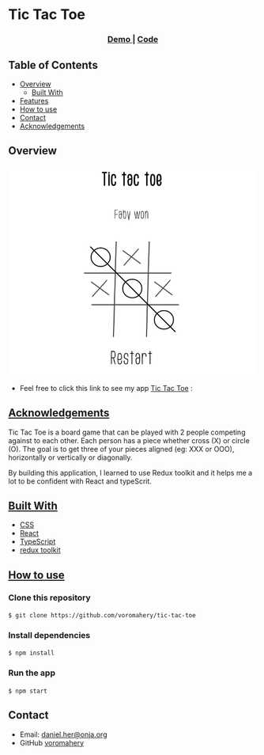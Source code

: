 # Tic Tac Toe

<div align="center">
  <h3>
    <a href="https://tic-tac-toe-daniel.netlify.app/">
      Demo
    </a>
    <span> | </span>
    <a href="https://github.com/voromahery/tic-tac-toe">
      Code
    </a>
  </h3>
</div>

<!-- TABLE OF CONTENTS -->

## Table of Contents

- [Overview](#overview)
  - [Built With](#built-with)
- [Features](#features)
- [How to use](#how-to-use)
- [Contact](#contact)
- [Acknowledgements](#acknowledgements)

<!-- OVERVIEW -->

## Overview

![tictactoe-screenshot](./tic-tac-toe.png)

- Feel free to click this link to see my app [Tic Tac Toe](https://tic-tac-toe-daniel.netlify.app/) :

## [Acknowledgements](#acknowledgements)

Tic Tac Toe is a board game that can be played with 2 people competing against to each other. Each person has a piece whether cross (X) or circle (O). The goal is to get three of your pieces aligned (eg: XXX or OOO), horizontally or vertically or diagonally.

By building this application, I learned to use Redux toolkit and it helps me a lot to be confident with React and typeScrit.

## [Built With](#built-with)

- [CSS](https://developer.mozilla.org/en-US/docs/Web/CSS)
- [React](https://reactjs.org/)
- [TypeScript](https://www.typescriptlang.org/)
- [redux toolkit](https://redux-toolkit.js.org/)

## [How to use](#how-to-use)

### Clone this repository

`$ git clone https://github.com/voromahery/tic-tac-toe`

### Install dependencies

`$ npm install`

### Run the app

`$ npm start`

## Contact

- Email: daniel.her@onja.org
- GitHub [voromahery](https://github.com/voromahery)
